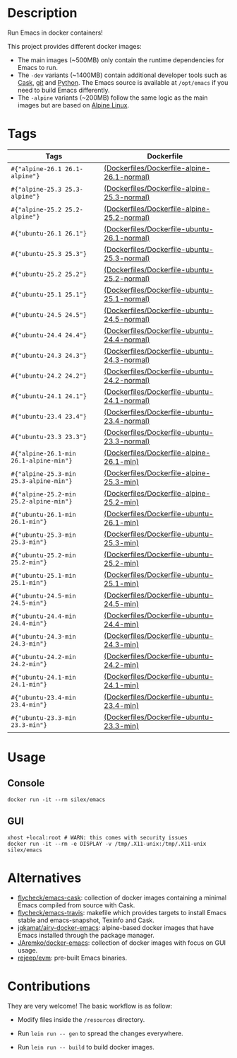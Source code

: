 <!-- -*- mode: markdown; -*- -->

# Description

Run Emacs in docker containers!

This project provides different docker images:

- The main images (~500MB) only contain the runtime dependencies for Emacs to run.
- The `-dev` variants (~1400MB) contain additional developer tools such as [Cask](https://cask.readthedocs.io),
  [git](https://git-scm.com) and [Python](https://www.python.org). The Emacs source is available at `/opt/emacs` if
  you need to build Emacs differently.
- The `-alpine` variants (~200MB) follow the same logic as the main images but are based on
  [Alpine Linux](https://alpinelinux.org).

# Tags

| Tags         | Dockerfile |
|--------------|------------|
| `#{"alpine-26.1 26.1-alpine"}` | [(Dockerfiles/Dockerfile-alpine-26.1-normal)](https://github.com/conao3/docker-emacs/blob/master/Dockerfiles/Dockerfile-alpine-26.1-normal) |
| `#{"alpine-25.3 25.3-alpine"}` | [(Dockerfiles/Dockerfile-alpine-25.3-normal)](https://github.com/conao3/docker-emacs/blob/master/Dockerfiles/Dockerfile-alpine-25.3-normal) |
| `#{"alpine-25.2 25.2-alpine"}` | [(Dockerfiles/Dockerfile-alpine-25.2-normal)](https://github.com/conao3/docker-emacs/blob/master/Dockerfiles/Dockerfile-alpine-25.2-normal) |
| `#{"ubuntu-26.1 26.1"}` | [(Dockerfiles/Dockerfile-ubuntu-26.1-normal)](https://github.com/conao3/docker-emacs/blob/master/Dockerfiles/Dockerfile-ubuntu-26.1-normal) |
| `#{"ubuntu-25.3 25.3"}` | [(Dockerfiles/Dockerfile-ubuntu-25.3-normal)](https://github.com/conao3/docker-emacs/blob/master/Dockerfiles/Dockerfile-ubuntu-25.3-normal) |
| `#{"ubuntu-25.2 25.2"}` | [(Dockerfiles/Dockerfile-ubuntu-25.2-normal)](https://github.com/conao3/docker-emacs/blob/master/Dockerfiles/Dockerfile-ubuntu-25.2-normal) |
| `#{"ubuntu-25.1 25.1"}` | [(Dockerfiles/Dockerfile-ubuntu-25.1-normal)](https://github.com/conao3/docker-emacs/blob/master/Dockerfiles/Dockerfile-ubuntu-25.1-normal) |
| `#{"ubuntu-24.5 24.5"}` | [(Dockerfiles/Dockerfile-ubuntu-24.5-normal)](https://github.com/conao3/docker-emacs/blob/master/Dockerfiles/Dockerfile-ubuntu-24.5-normal) |
| `#{"ubuntu-24.4 24.4"}` | [(Dockerfiles/Dockerfile-ubuntu-24.4-normal)](https://github.com/conao3/docker-emacs/blob/master/Dockerfiles/Dockerfile-ubuntu-24.4-normal) |
| `#{"ubuntu-24.3 24.3"}` | [(Dockerfiles/Dockerfile-ubuntu-24.3-normal)](https://github.com/conao3/docker-emacs/blob/master/Dockerfiles/Dockerfile-ubuntu-24.3-normal) |
| `#{"ubuntu-24.2 24.2"}` | [(Dockerfiles/Dockerfile-ubuntu-24.2-normal)](https://github.com/conao3/docker-emacs/blob/master/Dockerfiles/Dockerfile-ubuntu-24.2-normal) |
| `#{"ubuntu-24.1 24.1"}` | [(Dockerfiles/Dockerfile-ubuntu-24.1-normal)](https://github.com/conao3/docker-emacs/blob/master/Dockerfiles/Dockerfile-ubuntu-24.1-normal) |
| `#{"ubuntu-23.4 23.4"}` | [(Dockerfiles/Dockerfile-ubuntu-23.4-normal)](https://github.com/conao3/docker-emacs/blob/master/Dockerfiles/Dockerfile-ubuntu-23.4-normal) |
| `#{"ubuntu-23.3 23.3"}` | [(Dockerfiles/Dockerfile-ubuntu-23.3-normal)](https://github.com/conao3/docker-emacs/blob/master/Dockerfiles/Dockerfile-ubuntu-23.3-normal) |
| `#{"alpine-26.1-min 26.1-alpine-min"}` | [(Dockerfiles/Dockerfile-alpine-26.1-min)](https://github.com/conao3/docker-emacs/blob/master/Dockerfiles/Dockerfile-alpine-26.1-min) |
| `#{"alpine-25.3-min 25.3-alpine-min"}` | [(Dockerfiles/Dockerfile-alpine-25.3-min)](https://github.com/conao3/docker-emacs/blob/master/Dockerfiles/Dockerfile-alpine-25.3-min) |
| `#{"alpine-25.2-min 25.2-alpine-min"}` | [(Dockerfiles/Dockerfile-alpine-25.2-min)](https://github.com/conao3/docker-emacs/blob/master/Dockerfiles/Dockerfile-alpine-25.2-min) |
| `#{"ubuntu-26.1-min 26.1-min"}` | [(Dockerfiles/Dockerfile-ubuntu-26.1-min)](https://github.com/conao3/docker-emacs/blob/master/Dockerfiles/Dockerfile-ubuntu-26.1-min) |
| `#{"ubuntu-25.3-min 25.3-min"}` | [(Dockerfiles/Dockerfile-ubuntu-25.3-min)](https://github.com/conao3/docker-emacs/blob/master/Dockerfiles/Dockerfile-ubuntu-25.3-min) |
| `#{"ubuntu-25.2-min 25.2-min"}` | [(Dockerfiles/Dockerfile-ubuntu-25.2-min)](https://github.com/conao3/docker-emacs/blob/master/Dockerfiles/Dockerfile-ubuntu-25.2-min) |
| `#{"ubuntu-25.1-min 25.1-min"}` | [(Dockerfiles/Dockerfile-ubuntu-25.1-min)](https://github.com/conao3/docker-emacs/blob/master/Dockerfiles/Dockerfile-ubuntu-25.1-min) |
| `#{"ubuntu-24.5-min 24.5-min"}` | [(Dockerfiles/Dockerfile-ubuntu-24.5-min)](https://github.com/conao3/docker-emacs/blob/master/Dockerfiles/Dockerfile-ubuntu-24.5-min) |
| `#{"ubuntu-24.4-min 24.4-min"}` | [(Dockerfiles/Dockerfile-ubuntu-24.4-min)](https://github.com/conao3/docker-emacs/blob/master/Dockerfiles/Dockerfile-ubuntu-24.4-min) |
| `#{"ubuntu-24.3-min 24.3-min"}` | [(Dockerfiles/Dockerfile-ubuntu-24.3-min)](https://github.com/conao3/docker-emacs/blob/master/Dockerfiles/Dockerfile-ubuntu-24.3-min) |
| `#{"ubuntu-24.2-min 24.2-min"}` | [(Dockerfiles/Dockerfile-ubuntu-24.2-min)](https://github.com/conao3/docker-emacs/blob/master/Dockerfiles/Dockerfile-ubuntu-24.2-min) |
| `#{"ubuntu-24.1-min 24.1-min"}` | [(Dockerfiles/Dockerfile-ubuntu-24.1-min)](https://github.com/conao3/docker-emacs/blob/master/Dockerfiles/Dockerfile-ubuntu-24.1-min) |
| `#{"ubuntu-23.4-min 23.4-min"}` | [(Dockerfiles/Dockerfile-ubuntu-23.4-min)](https://github.com/conao3/docker-emacs/blob/master/Dockerfiles/Dockerfile-ubuntu-23.4-min) |
| `#{"ubuntu-23.3-min 23.3-min"}` | [(Dockerfiles/Dockerfile-ubuntu-23.3-min)](https://github.com/conao3/docker-emacs/blob/master/Dockerfiles/Dockerfile-ubuntu-23.3-min) |

# Usage

## Console

``` shell
docker run -it --rm silex/emacs
```

## GUI

``` shell
xhost +local:root # WARN: this comes with security issues
docker run -it --rm -e DISPLAY -v /tmp/.X11-unix:/tmp/.X11-unix silex/emacs
```

# Alternatives

- [flycheck/emacs-cask](https://hub.docker.com/r/flycheck/emacs-cask): collection of docker images containing a
  minimal Emacs compiled from source with Cask.
- [flycheck/emacs-travis](https://github.com/flycheck/emacs-travis): makefile which provides targets to
  install Emacs stable and emacs-snapshot, Texinfo and Cask.
- [jgkamat/airy-docker-emacs](https://github.com/jgkamat/airy-docker-emacs): alpine-based docker images that have
  Emacs installed through the package manager.
- [JAremko/docker-emacs](https://github.com/JAremko/docker-emacs): collection of docker images with focus on GUI usage.
- [rejeep/evm](https://github.com/rejeep/evm): pre-built Emacs binaries.

# Contributions

They are very welcome! The basic workflow is as follow:

- Modify files inside the `/resources` directory.
- Run `lein run -- gen` to spread the changes everywhere.

- Run `lein run -- build` to build docker images.
